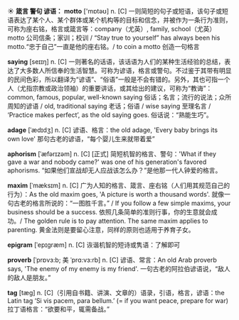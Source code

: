 ☀ <span class="category">**箴言 警句 谚语：**</span>
<span class="vocabulary">**motto**</span> ['mɒtəʊ] 
<span class="definition">n. [C] 一则简短的句子或短语，该句子或短语表达了某个人、某个群体或某个机构等的目标和信念，并被作为一条行为准则，可称为座右铭，格言或箴言等：</span>company（尤英）, family, school（尤英）motto 公司信条；家训；校训 / “Stay true to yourself” has always been his motto.“忠于自己”一直是他的座右铭。/ to coin a motto 创造一句格言

<span class="vocabulary">**saying**</span> [seɪɪŋ] 
<span class="definition">n. [C] 一则著名的话语，该话语为人们的某种生活经验的总结，表达了大多数人所信奉的生活智慧。可称为谚语，格言或警句。不过鉴于其带有明显的民间色彩，所以翻译为“谚语”、“俗语”一般是不会有错的。另外，其也可指一个人（尤指宗教或政治领袖）的重要讲话，或其给出的建议，可称为“教诲”：</span>common, famous, popular, well-known saying 俗话；名言；流行的说法；众所周知的谚语 / old, traditional saying 老话；俗语 / wise saying 至理名言 / ‘Practice makes perfect’, as the old saying goes. 俗话说：“熟能生巧”。
           
<span class="vocabulary">**adage**</span> [ˈædɪdʒ]
<span class="definition">n. [C] 谚语、格言：</span>the old adage, 'Every baby brings its own love' 那句古老的谚语，“每个婴儿生来就带着爱”

<span class="vocabulary">**aphorism**</span> [ˈæfərɪzəm]
<span class="definition">n. [C] [正式] 简短机智的格言、警句：</span>'What if they gave a war and nobody came?' was one of his generation's favored aphorisms. “如果他们宣战却无人应战该怎么办？”是他那一代人钟爱的格言。

<span class="vocabulary">**maxim**</span> [ˈmæksɪm]
<span class="definition">n. [C] 广为人知的格言、箴言、座右铭（人们用其规范自己的行为）：</span>As the old maxim goes, 'A picture is worth a thousand words'. 就像一句古老的格言所说的：“一图胜千言。” / If you follow a few simple maxims, your business should be a success. 依照几条简单的准则行事，你的生意就会成功。/ The golden rule is to pay attention. The same maxim applies to parenting. 黄金法则是要留心注意，同样的原则也适用于养育子女。

<span class="vocabulary">**epigram**</span> [ˈepɪgræm]
<span class="definition">n. [C] 诙谐机智的短诗或隽语：</span>了解即可

<span class="vocabulary">**proverb**</span> [ˈprɒvɜ:b; 美 ˈprɑ:vɜ:rb]
<span class="definition">n. [C] 谚语、常言：</span>An old Arab proverb says, 'The enemy of my enemy is my friend'. 一句古老的阿拉伯谚语说，“敌人的敌人是朋友。”
           
<span class="vocabulary">**tag**</span> [tæg]
<span class="definition">n. [C]（引用自书籍、讲演、文章的）语录，引语，格言，谚语：</span>the Latin tag ‘Si vis pacem, para bellum.’ (= if you want peace, prepare for war) 拉丁语格言：“欲要和平，辄需备战。”
 
